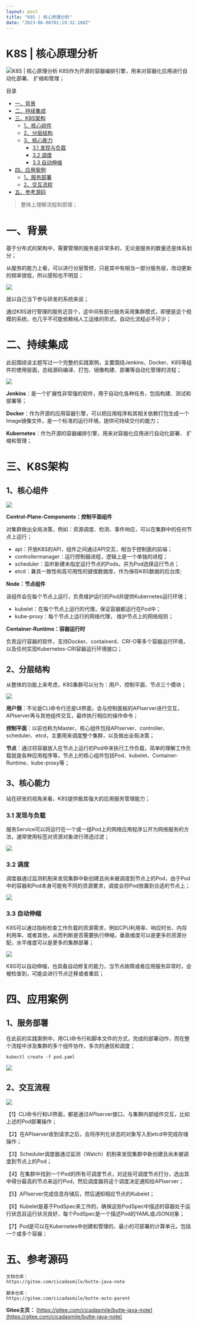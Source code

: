 ```yaml
---
layout: post
title: "K8S | 核心原理分析"
date: "2023-06-06T01:19:32.108Z"
---
```

K8S | 核心原理分析
============

![K8S | 核心原理分析](https://img2023.cnblogs.com/blog/1691717/202306/1691717-20230605222300248-366975154.png) K8S作为开源的容器编排引擎，用来对容器化应用进行自动化部署、 扩缩和管理；

目录

*   [一、背景](#一背景)
*   [二、持续集成](#二持续集成)
*   [三、K8S架构](#三k8s架构)
    *   [1、核心组件](#1核心组件)
    *   [2、分层结构](#2分层结构)
    *   [3、核心能力](#3核心能力)
        *   [3.1 发现与负载](#31-发现与负载)
        *   [3.2 调度](#32-调度)
        *   [3.3 自动伸缩](#33-自动伸缩)
*   [四、应用案例](#四应用案例)
    *   [1、服务部署](#1服务部署)
    *   [2、交互流程](#2交互流程)
*   [五、参考源码](#五参考源码)

> 整体上理解流程和原理；

一、背景
====

基于分布式的架构中，需要管理的服务是非常多的，无论是服务的数量还是体系划分；

从服务的能力上看，可以进行分层管控，只是其中有相当一部分服务层，改动更新的频率很低，所以感知也不明显；

![](https://img2023.cnblogs.com/blog/1691717/202306/1691717-20230605215413202-758769549.png)

就以自己当下参与研发的系统来说；

通过K8S进行管理的服务近百个，这中间有部分服务采用集群模式，即便是这个规模的系统，也几乎不可能依赖纯人工运维的形式，自动化流程必不可少；

二、持续集成
======

此前围绕该主题写过一个完整的实践案例，主要围绕Jenkins、Docker、K8S等组件的使用层面，总结源码编译、打包、镜像构建、部署等自动化管理的流程；

![](https://img2023.cnblogs.com/blog/1691717/202306/1691717-20230605215416359-323134008.png)

**Jenkins**：是一个扩展性非常强的软件，用于自动化各种任务，包括构建、测试和部署等；

**Docker**：作为开源的应用容器引擎，可以把应用程序和其相关依赖打包生成一个Image镜像文件，是一个标准的运行环境，提供可持续交付的能力；

**Kubernetes**：作为开源的容器编排引擎，用来对容器化应用进行自动化部署、 扩缩和管理；

三、K8S架构
=======

1、核心组件
------

![](https://img2023.cnblogs.com/blog/1691717/202306/1691717-20230605215619939-230470475.png)

**Control-Plane-Components：控制平面组件**

对集群做出全局决策，例如：资源调度、检测、事件响应，可以在集群中的任何节点上运行；

*   api：开放K8S的API，组件之间通过API交互，相当于控制面的前端；
*   controllermanager：运行控制器进程，逻辑上是一个单独的进程；
*   scheduler：监听新建未指定运行节点的Pods，并为Pod选择运行节点；
*   etcd：兼具一致性和高可用性的键值数据库，作为保存K8S数据的后台库;

**Node：节点组件**

该组件会在每个节点上运行，负责维护运行的Pod并提供Kubernetes运行环境；

*   kubelet：在每个节点上运行的代理，保证容器都运行在Pod中；
*   kube-proxy：每个节点上运行的网络代理， 维护节点上的网络规则；

**Container-Runtime：容器运行时**

负责运行容器的软件，支持Docker、containerd、CRI-O等多个容器运行环境，以及任何实现Kubernetes-CRI容器运行环境接口；

2、分层结构
------

从整体的功能上来考虑，K8S集群可以分为：用户、控制平面、节点三个模块；

![](https://img2023.cnblogs.com/blog/1691717/202306/1691717-20230605215623207-340682716.png)

**用户侧**：不论是CLI命令行还是UI界面，会与控制面板的APIserver进行交互，APIserver再与其他组件交互，最终执行相应的操作命令；

**控制平面**：以前也称为Master，核心组件包括APIserver、controller、scheduler、etcd，主要用来调度整个集群，以及做出全局决策；

**节点**：通过将容器放入在节点上运行的Pod中来执行工作负载，简单的理解工作负载就是各种应用程序等，节点上的核心组件包括Pod、kubelet、Container-Runtime、kube-proxy等；

3、核心能力
------

站在研发的视角来看，K8S提供极其强大的应用服务管理能力；

### 3.1 发现与负载

服务Service可以将运行在一个或一组Pod上的网络应用程序公开为网络服务的方法，通常使用标签对资源对象进行筛选过滤；

![](https://img2023.cnblogs.com/blog/1691717/202306/1691717-20230605215626638-1906422687.png)

### 3.2 调度

调度器通过监测机制来发现集群中新创建且尚未被调度到节点上的Pod，由于Pod中的容器和Pod本身可能有不同的资源要求，调度会将Pod放置到合适的节点上；

![](https://img2023.cnblogs.com/blog/1691717/202306/1691717-20230605215629778-1597974141.png)

### 3.3 自动伸缩

K8S可以通过指标检查工作负载的资源需求，例如CPU利用率、响应时长、内存利用率、或者其他，从而判断是否需要执行伸缩，垂直维度可以是更多的资源分配，水平维度可以是更多的集群部署；

![](https://img2023.cnblogs.com/blog/1691717/202306/1691717-20230605215632714-109953087.png)

K8S可以自动伸缩，也具备自动修复的能力，当节点故障或者应用服务异常时，会被检查到，可能会进行节点迁移或者重启；

四、应用案例
======

1、服务部署
------

在此前的实践案例中，用CLI命令行和脚本文件的方式，完成的部署动作，而在整个流程中涉及集群的多个组件协作，多次的通信和调度；

    kubectl create -f pod.yaml
    

![](https://img2023.cnblogs.com/blog/1691717/202306/1691717-20230605215635942-371095482.png)

2、交互流程
------

![](https://img2023.cnblogs.com/blog/1691717/202306/1691717-20230605215639013-463167073.png)

【1】CLI命令行和UI界面，都是通过APIserver接口，与集群内部组件交互，比如上述的Pod部署操作；

【2】在APIserver收到请求之后，会将序列化状态的对象写入到etcd中完成存储操作；

【3】Scheduler调度器通过监测（Watch）机制来发现集群中新创建且尚未被调度到节点上的Pod；

【4】在集群中找到一个Pod的所有可调度节点，对这些可调度节点打分，选出其中得分最高的节点来运行Pod，然后调度器将这个调度决定通知给APIserver；

【5】APIserver完成信息存储后，然后通知相应节点的Kubelet；

【6】Kubelet是基于PodSpec来工作的，确保这些PodSpec中描述的容器处于运行状态且运行状况良好，每个PodSpec是一个描述Pod的YAML或JSON对象；

【7】Pod是可以在Kubernetes中创建和管理的、最小的可部署的计算单元，包括一个或多个容器；

五、参考源码
======

    文档仓库：
    https://gitee.com/cicadasmile/butte-java-note
    
    脚本仓库：
    https://gitee.com/cicadasmile/butte-auto-parent
    

**Gitee主页：** [https://gitee.com/cicadasmile/butte-java-note](https://gitee.com/cicadasmile/butte-java-note)
